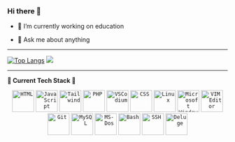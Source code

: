 ### Hi there 👋

- 🔭 I’m currently working on education
<!-- - 🌱 I’m currently learning  -->
<!-- - 👯 I’m looking to collaborate on ... -->
<!-- - 🤔 I’m looking for help with ... -->
- 💬 Ask me about anything
<!-- - 📫 How to reach me: ... -->
<!-- - ⚡ Fun fact: ... -->

---

[![Top Langs](https://github-readme-stats.vercel.app/api/top-langs/?username=ToniCalfim&theme=cobalt&hide_title=true&langs_count=6&show_icons=true)](https://github.com/ToniCalfim/github-readme-stats) <!-- [![My Stats](https://github-readme-stats.vercel.app/api?username=ToniCalfim&show_icons=true&theme=radical&hide_title=true&show_icons=true)](https://github.com/ToniCalfim/github-readme-stats) --> ![](https://komarev.com/ghpvc/?username=ToniCalfim&color=ff69b4&style=for-the-badge&label=PROFILE+VIEWS)

<!-- https://eddiehubcommunity.github.io/awesome-github-profiles/profiles -->

---

**🚀 Current Tech Stack 🚀**
<div align= "center" >

  <!-- SVG images from https://devicon.dev/ -->
  
  <code><img title="HTML" height="50" width="50" src="https://cdn.jsdelivr.net/gh/devicons/devicon/icons/html5/html5-plain-wordmark.svg"></code>
  <code><img title="JavaScript" height="50" width="50" src="https://cdn.jsdelivr.net/gh/devicons/devicon/icons/javascript/javascript-original.svg"></code>
  <code><img title="Tailwind" height="50" swidth="50" rc="https://cdn.jsdelivr.net/gh/devicons/devicon/icons/tailwindcss/tailwindcss-original-wordmark.svg"></code>
  <code><img title="PHP" height="50" width="50" src="https://cdn.jsdelivr.net/gh/devicons/devicon/icons/php/php-original.svg"></code>
  <code><img title="VSCodium" height="50" width="50" src="https://cdn.jsdelivr.net/gh/devicons/devicon/icons/vscode/vscode-original-wordmark.svg"></code>
  <code><img title="CSS" height="50" width="50" src="https://cdn.jsdelivr.net/gh/devicons/devicon/icons/css3/css3-original.svg"></code>
  <code><img title="Linux" height="50" width="50" src="https://cdn.jsdelivr.net/gh/devicons/devicon/icons/linux/linux-original.svg"></code>
  <code><img title="Microsoft Windows" height="50" width="50" src="https://cdn.jsdelivr.net/gh/devicons/devicon/icons/msdos/msdos-original.svg"></code>
  <code><img title="VIM Editor" height="50" width="50" src="https://cdn.jsdelivr.net/gh/devicons/devicon/icons/vim/vim-original.svg"></code>  
  <code><img title="Git" height="50" width="50" src="https://cdn.jsdelivr.net/gh/devicons/devicon/icons/git/git-original.svg"></code>
  <code><img title="MySQL" height="50" width="50" src="https://cdn.jsdelivr.net/gh/devicons/devicon/icons/mysql/mysql-original.svg"></code>
  <code><img title="MS-Dos" height="50" width="50" src="https://cdn.jsdelivr.net/gh/devicons/devicon/icons/msdos/msdos-original.svg"></code>
  <code><img title="Bash" height="50" width="50" src="https://cdn.jsdelivr.net/gh/devicons/devicon/icons/bash/bash-original.svg"></code>
  <code><img title="SSH" height="50" width="50" src="https://cdn.jsdelivr.net/gh/devicons/devicon/icons/ssh/ssh-original-wordmark.svg"></code>
  <code><img title="Deluge" height="50" width="50" src="https://www.google.com/url?sa=i&url=https%3A%2F%2Fhelp.zoho.com%2Fportal%2Fen%2Fcommunity%2Fzoho-deluge&psig=AOvVaw1dyCmaAHZ5mCwZg9ttYgvg&ust=1703474560649000&source=images&cd=vfe&opi=89978449&ved=0CBIQjRxqFwoTCJDx07aPp4MDFQAAAAAdAAAAABAD"></code>
  
    
  <!-- <code><img title="" height="50" width="50" src=""></code> -->
    
</div>

